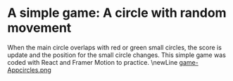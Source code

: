 # A simple game: A circle with random movement

When the main circle overlaps with red or green small circles, the score is update and the position for the small circle changes.
This simple game was coded with React and Framer Motion to practice. \newLine
[game-Appcircles.png]([https://postimg.cc/G8nCj2p4](https://i.postimg.cc/Y9hCMLKz/game-Appcircles.png)https://i.postimg.cc/Y9hCMLKz/game-Appcircles.png)
